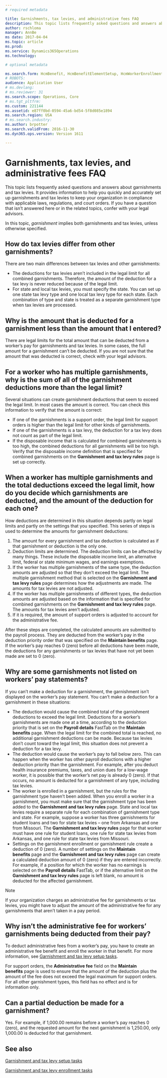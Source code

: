 ```yaml
---
# required metadata

title: Garnishments, tax levies, and administrative fees FAQ
description: This topic lists frequently asked questions and answers about garnishments and tax levies. It provides information to help you quickly and accurately set up garnishments and tax levies to keep your organization in compliance with applicable laws, regulations, and court orders. If you have a question that isn’t answered here or in the related topics, confer with your legal advisors.
author: rschloma
manager: AnnBe
ms date: 2017-04-04
ms.topic: article
ms.prod: 
ms.service: Dynamics365Operations
ms.technology: 

# optional metadata

ms.search.form: HcmBenefit, HcmBenefitElementSetup, HcmWorkerEnrollment, PayrollDisposableIncome, PayrollWorkerGarnishmentRule
# ROBOTS: 
audience: Application User
# ms.devlang: 
# ms.reviewer: 31
ms.search.scope: Operations, Core
# ms.tgt_pltfrm: 
ms.custom: 221144
ms.assetid: e87ff0bd-0594-45a6-bd54-5f8d085e1894
ms.search.region: USA
# ms.search.industry: 
ms.author: brpotter
ms.search.validFrom: 2016-11-30
ms.dyn365.ops.version: Version 1611

---
```


# Garnishments, tax levies, and administrative fees FAQ

This topic lists frequently asked questions and answers about garnishments and tax levies. It provides information to help you quickly and accurately set up garnishments and tax levies to keep your organization in compliance with applicable laws, regulations, and court orders. If you have a question that isn’t answered here or in the related topics, confer with your legal advisors.

In this topic, *garnishment* implies both garnishments and tax levies, unless otherwise specified.

## How do tax levies differ from other garnishments?
There are two main differences between tax levies and other garnishments:
-   The deductions for tax levies aren’t included in the legal limit for all combined garnishments. Therefore, the amount of the deduction for a tax levy is never reduced because of the legal limit.
-   For state and local tax levies, you must specify the state. You can set up one state tax levy type and one local tax levy type for each state. Each combination of type and state is treated as a separate garnishment type when tax levies are processed.

## Why is the amount that is deducted for a garnishment less than the amount that I entered?
There are legal limits for the total amount that can be deducted from a worker’s pay for garnishments and tax levies. In some cases, the full amount for a garnishment can’t be deducted. If you are not sure that the amount that was deducted is correct, check with your legal advisors.

## For a worker who has multiple garnishments, why is the sum of all of the garnishment deductions more than the legal limit?
Several situations can create garnishment deductions that seem to exceed the legal limit. In most cases the amount is correct. You can check this information to verify that the amount is correct:
-   If one of the garnishments is a support order, the legal limit for support orders is higher than the legal limit for other kinds of garnishments.
-   If one of the garnishments is a tax levy, the deduction for a tax levy does not count as part of the legal limit.
-   If the disposable income that is calculated for combined garnishments is too high, the combined deductions for all garnishments will be too high. Verify that the disposable income definition that is specified for combined garnishments on the **Garnishment and tax levy rules** page is set up correctly.

## When a worker has multiple garnishments and the total deductions exceed the legal limit, how do you decide which garnishments are deducted, and the amount of the deduction for each one?
How deductions are determined in this situation depends partly on legal limits and partly on the settings that you specified. This series of steps is used to determine the amounts for garnishment deductions:
1.  The amount for every garnishment and tax deduction is calculated as if that garnishment or deduction is the only one.
2.  Deduction limits are determined. The deduction limits can be affected by many things. These include the disposable income limit, an alternative limit, federal or state minimum wages, and earnings exemptions.
3.  If the worker has multiple garnishments of the same type, the deduction amounts are adjusted so that they don’t exceed the legal limit. The multiple garnishment method that is selected on the **Garnishment and tax levy rules** page determines how the adjustments are made. The amounts for tax levies are not adjusted.
4.  If the worker has multiple garnishments of different types, the deduction amounts are adjusted based on the information that is specified for combined garnishments on the **Garnishment and tax levy rules** page. The amounts for tax levies aren’t adjusted.
5.  If it is required, the amount of support orders is adjusted to account for the administrative fee.

After these steps are completed, the calculated amounts are submitted to the payroll process. They are deducted from the worker’s pay in the deduction priority order that was specified on the **Maintain benefits** page. If the worker’s pay reaches 0 (zero) before all deductions have been made, the deductions for any garnishments or tax levies that have not yet been made are set to 0 (zero).

## Why are some garnishments not listed on workers’ pay statements?
If you can’t make a deduction for a garnishment, the garnishment isn’t displayed on the worker’s pay statement. You can’t make a deduction for a garnishment in these situations:
-   The deduction would cause the combined total of the garnishment deductions to exceed the legal limit. Deductions for a worker’s garnishments are made one at a time, according to the deduction priority that is set on the **Payroll details** FastTab on the **Maintain benefits** page. When the legal limit for the combined total is reached, no additional garnishment deductions can be made. Because tax levies don’t count toward the legal limit, this situation does not prevent a deduction for a tax levy.
-   The deduction would cause the worker’s pay to fall below zero. This can happen when the worker has other payroll deductions with a higher deduction priority than the garnishment. For example, after you deduct health insurance premiums, taxes, and union dues for a low-wage worker, it is possible that the worker’s net pay is already 0 (zero). If that occurs, no amount is deducted for a garnishment of any type, including tax levies.
-   The worker is enrolled in a garnishment, but the rules for the garnishment type haven’t been added. When you enroll a worker in a garnishment, you must make sure that the garnishment type has been added to the **Garnishment and tax levy rules** page. State and local tax levies require a separate rule for each combination of garnishment type and state. For example, suppose a worker has three garnishments for student loans and two for state tax levies – one from Arkansas and one from Missouri. The **Garnishment and tax levy rules** page for that worker must have one rule for student loans, one rule for state tax levies from Arkansas, and one rule for state tax levies from Missouri.
-   Settings on the garnishment enrollment or garnishment rule create a deduction of 0 (zero). A number of settings on the **Maintain benefits** page and the **Garnishment and tax levy rules** page can create a calculated deduction amount of 0 (zero) if they are entered incorrectly. For example, if a position for which the worker has no earnings is selected on the **Payroll details** FastTab, or if the alternative limit on the **Garnishment and tax levy rules** page is left blank, no amount is deducted for the affected garnishment.

> [!NOTE]
> If your organization charges an administrative fee for garnishments or tax levies, you might have to adjust the amount of the administrative fee for any garnishments that aren’t taken in a pay period.

## Why isn’t the administrative fee for workers’ garnishments being deducted from their pay?
To deduct administrative fees from a worker’s pay, you have to create an administrative fee benefit and enroll the worker in that benefit. For more information, see [Garnishment and tax levy setup tasks](noam-usa-garnishment-tax-levy-set-up-tasks.md). 

For support orders, the **Administrative fee** field on the **Maintain benefits** page is used to ensure that the amount of the deduction plus the amount of the fee does not exceed the legal maximum for support orders. For all other garnishment types, this field has no effect and is for information only.

## Can a partial deduction be made for a garnishment?
Yes. For example, if 1,000.00 remains before a worker’s pay reaches 0 (zero), and the requested amount for the next garnishment is 1,250.00, only 1,000.00 is deducted for that garnishment.



See also
--------

[Garnishment and tax levy setup tasks](noam-usa-garnishment-tax-levy-set-up-tasks.md)

[Garnishment and tax levy enrollment tasks](noam-usa-garnishment-tax-levy-enrollment-tasks.md)

